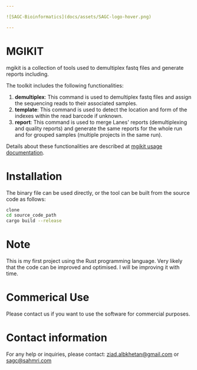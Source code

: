 ```yaml
---

![SAGC-Bioinformatics](docs/assets/SAGC-logo-hover.png)

---
```

# MGIKIT 
mgikit is a collection of tools used to demultiplex fastq files and generate reports including.

The toolkit includes the following functionalities:

1. **demultiplex**: This command is used to demultiplex fastq files and assign the sequencing reads to their
associated samples.
2. **template**: This command is used to detect the location and form of the indexes within the read barcode if unknown.
3. **report**: This command is used to merge Lanes' reports (demultiplexing and quality reports) and generate the same reports for the whole run and for grouped samples (multiple projects in the same run).

Details about these functionalities are described at [mgikit usage documentation](docs/usage_documentation.md). 

# Installation

The binary file can be used directly, or the tool can be built from the source code as follows:

```bash
clone 
cd source_code_path
cargo build --release
```

# Note

This is my first project using the Rust programming language. Very likely that the code can be improved and optimised. I will be improving it with time.   

# Commerical Use

Please contact us if you want to use the software for commercial purposes.

# Contact information

For any help or inquiries, please contact: ziad.albkhetan@gmail.com or sagc@sahmri.com
